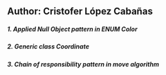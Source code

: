 ## Author: Cristofer López Cabañas

##### 1. Applied Null Object pattern in ENUM Color

##### 2. Generic class Coordinate

##### 3. Chain of responsibility pattern in move algorithm